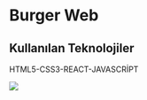 <h1>Burger Web</h1>

<h2>Kullanılan Teknolojiler</h2>
<p>HTML5-CSS3-REACT-JAVASCRİPT</p>

![](screen.gif)
